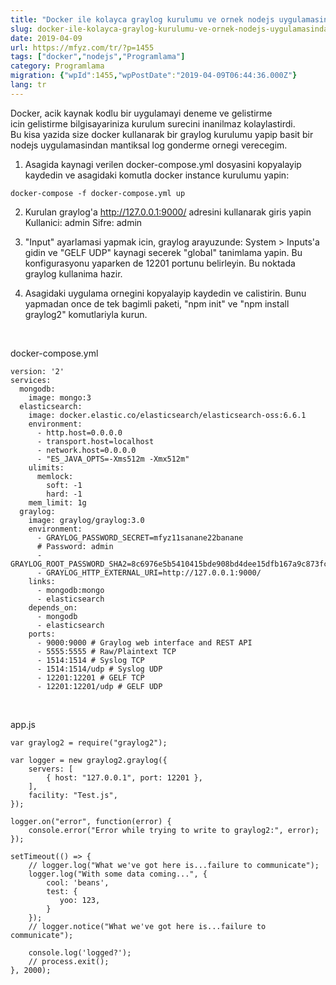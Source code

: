 ```yaml
---
title: "Docker ile kolayca graylog kurulumu ve ornek nodejs uygulamasindan loglama"
slug: docker-ile-kolayca-graylog-kurulumu-ve-ornek-nodejs-uygulamasindan-loglama
date: 2019-04-09
url: https://mfyz.com/tr/?p=1455
tags: ["docker","nodejs","Programlama"]
category: Programlama
migration: {"wpId":1455,"wpPostDate":"2019-04-09T06:44:36.000Z"}
lang: tr
---
```


Docker, acik kaynak kodlu bir uygulamayi deneme ve gelistirme icin gelistirme bilgisayariniza kurulum surecini inanilmaz kolaylastirdi. Bu kisa yazida size docker kullanarak bir graylog kurulumu yapip basit bir nodejs uygulamasindan mantiksal log gonderme ornegi verecegim.

1) Asagida kaynagi verilen docker-compose.yml dosyasini kopyalayip kaydedin ve asagidaki komutla docker instance kurulumu yapin:
```
docker-compose -f docker-compose.yml up
```
2) Kurulan graylog'a http://127.0.0.1:9000/ adresini kullanarak giris yapin Kullanici: admin Sifre: admin

3) "Input" ayarlamasi yapmak icin, graylog arayuzunde: System > Inputs'a gidin ve "GELF UDP" kaynagi secerek "global" tanimlama yapin. Bu konfigurasyonu yaparken de 12201 portunu belirleyin. Bu noktada graylog kullanima hazir.

4) Asagidaki uygulama ornegini kopyalayip kaydedin ve calistirin. Bunu yapmadan once de tek bagimli paketi, "npm init" ve "npm install graylog2" komutlariyla kurun.

 

docker-compose.yml
```
version: '2'
services:
  mongodb:
    image: mongo:3
  elasticsearch:
    image: docker.elastic.co/elasticsearch/elasticsearch-oss:6.6.1
    environment:
      - http.host=0.0.0.0
      - transport.host=localhost
      - network.host=0.0.0.0
      - "ES_JAVA_OPTS=-Xms512m -Xmx512m"
    ulimits:
      memlock:
        soft: -1
        hard: -1
    mem_limit: 1g
  graylog:
    image: graylog/graylog:3.0
    environment:
      - GRAYLOG_PASSWORD_SECRET=mfyz11sanane22banane
      # Password: admin
      - GRAYLOG_ROOT_PASSWORD_SHA2=8c6976e5b5410415bde908bd4dee15dfb167a9c873fc4bb8a81f6f2ab448a918
      - GRAYLOG_HTTP_EXTERNAL_URI=http://127.0.0.1:9000/
    links:
      - mongodb:mongo
      - elasticsearch
    depends_on:
      - mongodb
      - elasticsearch
    ports:
      - 9000:9000 # Graylog web interface and REST API
      - 5555:5555 # Raw/Plaintext TCP
      - 1514:1514 # Syslog TCP
      - 1514:1514/udp # Syslog UDP
      - 12201:12201 # GELF TCP
      - 12201:12201/udp # GELF UDP
```
 

app.js
```
var graylog2 = require("graylog2");

var logger = new graylog2.graylog({
    servers: [
        { host: "127.0.0.1", port: 12201 },
    ],
    facility: "Test.js",
});

logger.on("error", function(error) {
    console.error("Error while trying to write to graylog2:", error);
});

setTimeout(() => {
    // logger.log("What we've got here is...failure to communicate");
    logger.log("With some data coming...", {
        cool: 'beans',
        test: { 
           yoo: 123,
        }
    });
    // logger.notice("What we've got here is...failure to communicate");

    console.log('logged?');
    // process.exit();
}, 2000);
```
